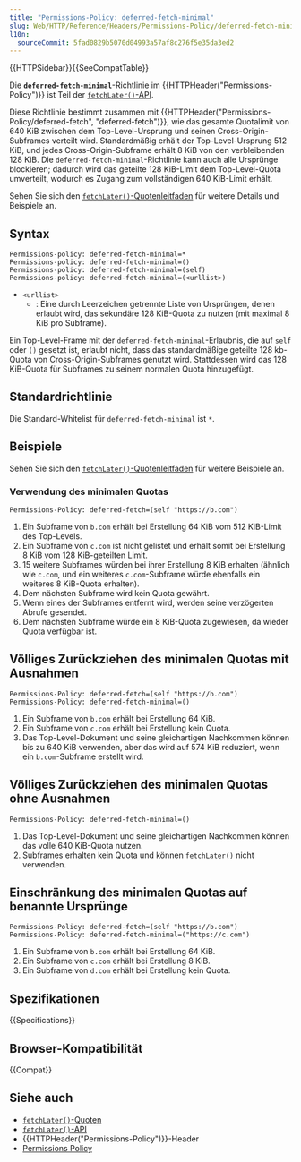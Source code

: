 ```yaml
---
title: "Permissions-Policy: deferred-fetch-minimal"
slug: Web/HTTP/Reference/Headers/Permissions-Policy/deferred-fetch-minimal
l10n:
  sourceCommit: 5fad0829b5070d04993a57af8c276f5e35da3ed2
---
```


{{HTTPSidebar}}{{SeeCompatTable}}

Die **`deferred-fetch-minimal`**-Richtlinie im {{HTTPHeader("Permissions-Policy")}} ist Teil der [`fetchLater()`-API](/de/docs/Web/API/fetchLater_API).

Diese Richtlinie bestimmt zusammen mit {{HTTPHeader("Permissions-Policy/deferred-fetch", "deferred-fetch")}}, wie das gesamte Quotalimit von 640 KiB zwischen dem Top-Level-Ursprung und seinen Cross-Origin-Subframes verteilt wird. Standardmäßig erhält der Top-Level-Ursprung 512 KiB, und jedes Cross-Origin-Subframe erhält 8 KiB von den verbleibenden 128 KiB. Die `deferred-fetch-minimal`-Richtlinie kann auch alle Ursprünge blockieren; dadurch wird das geteilte 128 KiB-Limit dem Top-Level-Quota umverteilt, wodurch es Zugang zum vollständigen 640 KiB-Limit erhält.

Sehen Sie sich den [`fetchLater()`-Quotenleitfaden](/de/docs/Web/API/fetchLater_API/fetchLater_quotas) für weitere Details und Beispiele an.

## Syntax

```http
Permissions-policy: deferred-fetch-minimal=*
Permissions-policy: deferred-fetch-minimal=()
Permissions-policy: deferred-fetch-minimal=(self)
Permissions-policy: deferred-fetch-minimal=(<urllist>)
```

- `<urllist>`
  - : Eine durch Leerzeichen getrennte Liste von Ursprüngen, denen erlaubt wird, das sekundäre 128 KiB-Quota zu nutzen (mit maximal 8 KiB pro Subframe).

Ein Top-Level-Frame mit der `deferred-fetch-minimal`-Erlaubnis, die auf `self` oder `()` gesetzt ist, erlaubt nicht, dass das standardmäßige geteilte 128 kb-Quota von Cross-Origin-Subframes genutzt wird. Stattdessen wird das 128 KiB-Quota für Subframes zu seinem normalen Quota hinzugefügt.

## Standardrichtlinie

Die Standard-Whitelist für `deferred-fetch-minimal` ist `*`.

## Beispiele

Sehen Sie sich den [`fetchLater()`-Quotenleitfaden](/de/docs/Web/API/fetchLater_API/fetchLater_quotas) für weitere Beispiele an.

### Verwendung des minimalen Quotas

```http
Permissions-Policy: deferred-fetch=(self "https://b.com")
```

1. Ein Subframe von `b.com` erhält bei Erstellung 64 KiB vom 512 KiB-Limit des Top-Levels.
2. Ein Subframe von `c.com` ist nicht gelistet und erhält somit bei Erstellung 8 KiB vom 128 KiB-geteilten Limit.
3. 15 weitere Subframes würden bei ihrer Erstellung 8 KiB erhalten (ähnlich wie `c.com`, und ein weiteres `c.com`-Subframe würde ebenfalls ein weiteres 8 KiB-Quota erhalten).
4. Dem nächsten Subframe wird kein Quota gewährt.
5. Wenn eines der Subframes entfernt wird, werden seine verzögerten Abrufe gesendet.
6. Dem nächsten Subframe würde ein 8 KiB-Quota zugewiesen, da wieder Quota verfügbar ist.

## Völliges Zurückziehen des minimalen Quotas mit Ausnahmen

```http
Permissions-Policy: deferred-fetch=(self "https://b.com")
Permissions-Policy: deferred-fetch-minimal=()
```

1. Ein Subframe von `b.com` erhält bei Erstellung 64 KiB.
2. Ein Subframe von `c.com` erhält bei Erstellung kein Quota.
3. Das Top-Level-Dokument und seine gleichartigen Nachkommen können bis zu 640 KiB verwenden, aber das wird auf 574 KiB reduziert, wenn ein `b.com`-Subframe erstellt wird.

## Völliges Zurückziehen des minimalen Quotas ohne Ausnahmen

```http
Permissions-Policy: deferred-fetch-minimal=()
```

1. Das Top-Level-Dokument und seine gleichartigen Nachkommen können das volle 640 KiB-Quota nutzen.
2. Subframes erhalten kein Quota und können `fetchLater()` nicht verwenden.

## Einschränkung des minimalen Quotas auf benannte Ursprünge

```http
Permissions-Policy: deferred-fetch=(self "https://b.com")
Permissions-Policy: deferred-fetch-minimal=("https://c.com")
```

1. Ein Subframe von `b.com` erhält bei Erstellung 64 KiB.
2. Ein Subframe von `c.com` erhält bei Erstellung 8 KiB.
3. Ein Subframe von `d.com` erhält bei Erstellung kein Quota.

## Spezifikationen

{{Specifications}}

## Browser-Kompatibilität

{{Compat}}

## Siehe auch

- [`fetchLater()`-Quoten](/de/docs/Web/API/fetchLater_API/fetchLater_quotas)
- [`fetchLater()`-API](/de/docs/Web/API/fetchLater_API)
- {{HTTPHeader("Permissions-Policy")}}-Header
- [Permissions Policy](/de/docs/Web/HTTP/Guides/Permissions_Policy)
